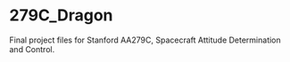# 279C_Dragon
Final project files for Stanford AA279C, Spacecraft Attitude Determination and Control.
